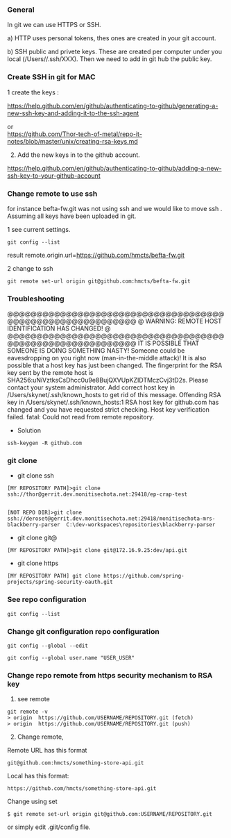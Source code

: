 ###  General 

In git we can use HTTPS or SSH.  

a) HTTP uses personal tokens, thes ones are created in your git account.

b) SSH public and privete keys.  These are created per computer under you local (/Users//.ssh/XXX). Then we need to add in git hub the public key.


###  Create SSH in git for MAC

1 create the keys : 

https://help.github.com/en/github/authenticating-to-github/generating-a-new-ssh-key-and-adding-it-to-the-ssh-agent

or  
https://github.com/Thor-tech-of-metal/repo-it-notes/blob/master/unix/creating-rsa-keys.md

2) Add the new keys in to the github account.

https://help.github.com/en/github/authenticating-to-github/adding-a-new-ssh-key-to-your-github-account


### Change remote to use ssh

for instance  befta-fw.git was not using ssh and we would like to move ssh . Assuming all keys have been uploaded in git. 

1  see current settings.
```
git config --list
```

result remote.origin.url=https://github.com/hmcts/befta-fw.git

2 change to ssh 
```
git remote set-url origin git@github.com:hmcts/befta-fw.git
```


###  Troubleshooting 

@@@@@@@@@@@@@@@@@@@@@@@@@@@@@@@@@@@@@@@@@@@@@@@@@@@@@@@@@@@
@    WARNING: REMOTE HOST IDENTIFICATION HAS CHANGED!     @
@@@@@@@@@@@@@@@@@@@@@@@@@@@@@@@@@@@@@@@@@@@@@@@@@@@@@@@@@@@
IT IS POSSIBLE THAT SOMEONE IS DOING SOMETHING NASTY!
Someone could be eavesdropping on you right now (man-in-the-middle attack)!
It is also possible that a host key has just been changed.
The fingerprint for the RSA key sent by the remote host is
SHA256:uNiVztksCsDhcc0u9e8BujQXVUpKZIDTMczCvj3tD2s.
Please contact your system administrator.
Add correct host key in /Users/skynet/.ssh/known_hosts to get rid of this message.
Offending RSA key in /Users/skynet/.ssh/known_hosts:1
RSA host key for github.com has changed and you have requested strict checking.
Host key verification failed.
fatal: Could not read from remote repository.

* Solution 

```
ssh-keygen -R github.com
```

### git clone


* git clone ssh

```
[MY REPOSITORY PATH]>git clone ssh://thor@gerrit.dev.monitisechota.net:29418/ep-crap-test


[NOT REPO DIR]>git clone ssh://deroset@gerrit.dev.monitisechota.net:29418/monitisechota-mrs-blackberry-parser  C:\dev-workspaces\repositories\blackberry-parser

```

* git clone git@
```
[MY REPOSITORY PATH]>git clone git@172.16.9.25:dev/api.git
```

* git clone https

```
[MY REPOSITORY PATH] git clone https://github.com/spring-projects/spring-security-oauth.git
```


###  See repo configuration 
```
git config --list
```
###  Change git configuration repo configuration 

```
git config --global --edit
```

```
git config --global user.name "USER_USER"
```


###  Change repo remote from https security mechanism to RSA key
1) see remote 
```
git remote -v
> origin  https://github.com/USERNAME/REPOSITORY.git (fetch)
> origin  https://github.com/USERNAME/REPOSITORY.git (push)

```
2)  Change remote, 

Remote URL has this format 
```
git@github.com:hmcts/something-store-api.git
```
Local has this format:

```
https://github.com/hmcts/something-store-api.git
```

Change using set 

```
$ git remote set-url origin git@github.com:USERNAME/REPOSITORY.git
```
 or simply edit .giit/config file.
